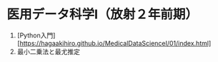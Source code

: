 # 医用データ科学I（放射２年前期）

1. [Python入門][https://hagaakihiro.github.io/MedicalDataScienceI/01/index.html]
2. 最小二乗法と最尤推定
